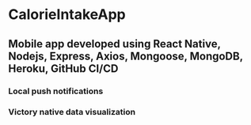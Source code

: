 # CalorieIntakeApp
## Mobile app developed using React Native, Nodejs, Express, Axios, Mongoose, MongoDB, Heroku, GitHub CI/CD
### Local push notifications
### Victory native data visualization
